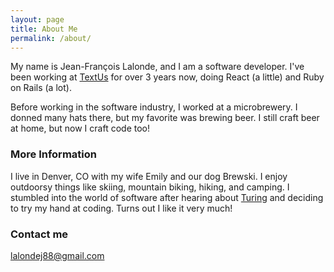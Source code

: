 ```yaml
---
layout: page
title: About Me
permalink: /about/
---
```


My name is Jean-François Lalonde, and I am a software developer. I've been
working at [TextUs](www.textus.com) for over 3 years now, doing React (a little)
and Ruby on Rails (a lot).

Before working in the software industry, I worked at a microbrewery. I donned
many hats there, but my favorite was brewing beer. I still craft beer at home,
but now I craft code too!

### More Information

I live in Denver, CO with my wife Emily and our dog Brewski. I enjoy outdoorsy
things like skiing, mountain biking, hiking, and camping.
I stumbled into the world of software after hearing about
[Turing](https://turing.io/) and deciding to try my hand at coding. Turns out I like
it very much!

### Contact me

[lalondej88@gmail.com](mailto:lalondej88@gmail.com)
